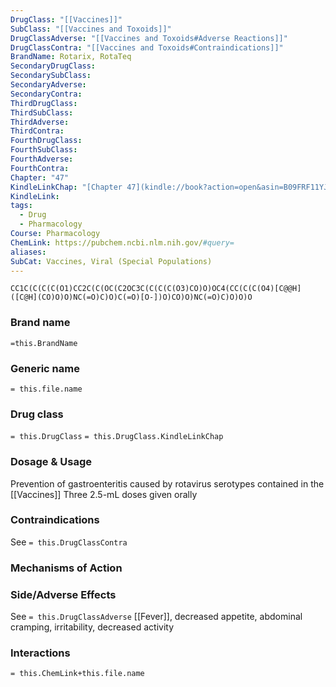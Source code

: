 ```yaml
---
DrugClass: "[[Vaccines]]"
SubClass: "[[Vaccines and Toxoids]]"
DrugClassAdverse: "[[Vaccines and Toxoids#Adverse Reactions]]"
DrugClassContra: "[[Vaccines and Toxoids#Contraindications]]"
BrandName: Rotarix, RotaTeq
SecondaryDrugClass: 
SecondarySubClass: 
SecondaryAdverse: 
SecondaryContra: 
ThirdDrugClass: 
ThirdSubClass: 
ThirdAdverse: 
ThirdContra: 
FourthDrugClass: 
FourthSubClass: 
FourthAdverse: 
FourthContra: 
Chapter: "47"
KindleLinkChap: "[Chapter 47](kindle://book?action=open&asin=B09FRF11YJ&location=27339)"
KindleLink: 
tags:
  - Drug
  - Pharmacology
Course: Pharmacology
ChemLink: https://pubchem.ncbi.nlm.nih.gov/#query=
aliases: 
SubCat: Vaccines, Viral (Special Populations)
---
```

```smiles
CC1C(C(C(C(O1)CC2C(C(OC(C2OC3C(C(C(C(O3)CO)O)OC4(CC(C(C(O4)[C@@H]([C@H](CO)O)O)NC(=O)C)O)C(=O)[O-])O)CO)O)NC(=O)C)O)O)O
```

### Brand name
`=this.BrandName`

### Generic name
`= this.file.name`

### Drug class 
`= this.DrugClass`
	`= this.DrugClass.KindleLinkChap`

### Dosage & Usage
Prevention of gastroenteritis caused by rotavirus serotypes contained in the [[Vaccines]] 
Three 2.5-mL doses given orally

### Contraindications
See `= this.DrugClassContra`

### Mechanisms of Action


### Side/Adverse Effects
See `= this.DrugClassAdverse`
[[Fever]], decreased appetite, abdominal cramping, irritability, decreased activity

### Interactions

`= this.ChemLink+this.file.name`

